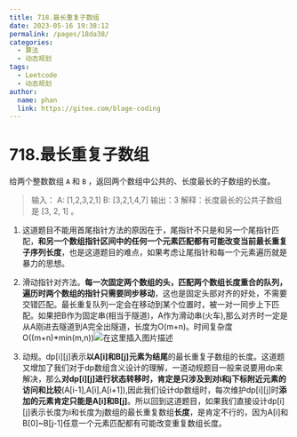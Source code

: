```yaml
---
title: 718.最长重复子数组
date: 2023-05-16 19:38:12
permalink: /pages/18da38/
categories:
  - 算法
  - 动态规划
tags:
  - Leetcode
  - 动态规划
author: 
  name: phan
  link: https://gitee.com/blage-coding
---
```

# 718.最长重复子数组

给两个整数数组 `A` 和 `B` ，返回两个数组中公共的、长度最长的子数组的长度。

> 输入：
> A: [1,2,3,2,1]
> B: [3,2,1,4,7]
> 输出：3
> 解释：长度最长的公共子数组是 [3, 2, 1] 。

1. 这道题目不能用首尾指针方法的原因在于，尾指针不只是和另一个尾指针匹配，**和另一个数组指针区间中的任何一个元素匹配都有可能改变当前最长重复子序列长度**，也是这道题目的难点，如果考虑让尾指针和每一个元素遍历就是暴力的思想。
2. 滑动指针对齐法。**每一次固定两个数组的头，匹配两个数组长度重合的队列，遍历时两个数组的指针只需要同步移动**，这也是固定头部对齐的好处，不需要交错匹配。最长重复队列一定会在移动到某个位置时，被一对一同步上下匹配。如果把B作为固定串(相当于隧道)，A作为滑动串(火车),那么对齐时一定是从A刚进去隧道到A完全出隧道，长度为O(m+n)。时间复杂度O((m+n)$*$min(m,n))![在这里插入图片描述](https://cdn.staticaly.com/gh/blage-coding/picx-images-hosting@master/20230516/fbc3d75b4a3d465e9be411a615e8b752.2onjcola06g0.webp#pic_center)

3. 动规。dp[i\][j\]表示**以A[i\]和B[j\]元素为结尾**的最长重复子数组的长度。这道题又增加了我们对于dp数组含义设计的理解，一道动规题目一般来说要用dp来解决，那么**对dp[i\][j\]进行状态转移时，肯定是只涉及到对i和j下标附近元素的访问和比较**(A[i-1],A[i],A[i+1]),因此我们设计dp数组时，每次维护dp[i\][j\]时**添加的元素肯定只能是A[i\]和B[j\]**。所以回到这道题目，如果我们直接设计dp[i\][j\]表示长度为i和长度为j数组的最长重复数组**长度**，是肯定不行的，因为A[i\]和B[0]~B[j-1\]任意一个元素匹配都有可能改变重复数组长度。
